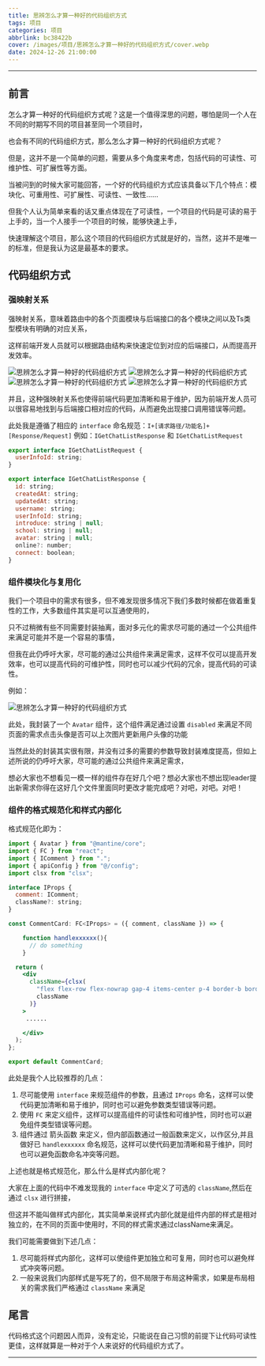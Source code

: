 ```yaml
---
title: 思辨怎么才算一种好的代码组织方式
tags: 项目
categories: 项目
abbrlink: bc38422b
cover: /images/项目/思辨怎么才算一种好的代码组织方式/cover.webp
date: 2024-12-26 21:00:00
---
```


---

## 前言

怎么才算一种好的代码组织方式呢？这是一个值得深思的问题，哪怕是同一个人在不同的时期写不同的项目甚至同一个项目时，

也会有不同的代码组织方式，那么怎么才算一种好的代码组织方式呢？

但是，这并不是一个简单的问题，需要从多个角度来考虑，包括代码的可读性、可维护性、可扩展性等方面。

当被问到的时候大家可能回答，一个好的代码组织方式应该具备以下几个特点：模块化、可重用性、可扩展性、可读性、一致性......

但我个人认为简单来看的话又重点体现在了可读性，一个项目的代码是可读的易于上手的，当一个人接手一个项目的时候，能够快速上手，

快速理解这个项目，那么这个项目的代码组织方式就是好的，当然，这并不是唯一的标准，但是我认为这是最基本的要求。

## 代码组织方式

###  强映射关系

强映射关系，意味着路由中的各个页面模块与后端接口的各个模块之间以及Ts类型模块有明确的对应关系，

这样前端开发人员就可以根据路由结构来快速定位到对应的后端接口，从而提高开发效率。

![思辨怎么才算一种好的代码组织方式](/images/思辨怎么才算一种好的代码组织方式/1.webp)
![思辨怎么才算一种好的代码组织方式](/images/思辨怎么才算一种好的代码组织方式/2.webp)
![思辨怎么才算一种好的代码组织方式](/images/思辨怎么才算一种好的代码组织方式/3.webp)
![思辨怎么才算一种好的代码组织方式](/images/思辨怎么才算一种好的代码组织方式/4.webp)

并且，这种强映射关系也使得前端代码更加清晰和易于维护，因为前端开发人员可以很容易地找到与后端接口相对应的代码，从而避免出现接口调用错误等问题。

此处我是遵循了相应的 ` interface ` 命名规范：` I+[请求路径/功能名]+[Response/Request] ` 例如：` IGetChatListResponse ` 和  ` IGetChatListRequest `

``` jsx
export interface IGetChatListRequest {
  userInfoId: string;
}

export interface IGetChatListResponse {
  id: string;
  createdAt: string;
  updatedAt: string;
  username: string;
  userInfoId: string;
  introduce: string | null;
  school: string | null;
  avatar: string | null;
  online?: number;
  connect: boolean;
}

```

### 组件模块化与复用化

我们一个项目中的需求有很多，但不难发现很多情况下我们多数时候都在做着重复性的工作，大多数组件其实是可以互通使用的，

只不过稍微有些不同需要封装抽离，面对多元化的需求尽可能的通过一个公共组件来满足可能并不是一个容易的事情，

但我在此仍呼吁大家，尽可能的通过公共组件来满足需求，这样不仅可以提高开发效率，也可以提高代码的可维护性，同时也可以减少代码的冗余，提高代码的可读性。

例如：

![思辨怎么才算一种好的代码组织方式](/images/思辨怎么才算一种好的代码组织方式/5.webp)

此处，我封装了一个 ` Avatar ` 组件，这个组件满足通过设置 ` disabled ` 来满足不同页面的需求点击头像是否可以上次图片更新用户头像的功能

当然此处的封装其实很有限，并没有过多的需要的参数导致封装难度提高，但如上述所说的仍呼吁大家，尽可能的通过公共组件来满足需求，

想必大家也不想看见一模一样的组件存在好几个吧？想必大家也不想出现leader提出新需求你得在这好几个文件里面同时更改才能完成吧？对吧，对吧。对吧！

### 组件的格式规范化和样式内部化

格式规范化即为：

```jsx
import { Avatar } from "@mantine/core";
import { FC } from "react";
import { IComment } from ".";
import { apiConfig } from "@/config";
import clsx from "clsx";

interface IProps {
  comment: IComment;
  className?: string;
}

const CommentCard: FC<IProps> = ({ comment, className }) => {

    function handlexxxxxx(){
      // do something
    }

  return (
    <div
      className={clsx(
        "flex flex-row flex-nowrap gap-4 items-center p-4 border-b border-gray-200 ",
        className
      )}
    >
     ......

    </div>
  );
};

export default CommentCard;


```

此处是我个人比较推荐的几点：

1. 尽可能使用 ` interface ` 来规范组件的参数，且通过 ` IProps ` 命名，这样可以使代码更加清晰和易于维护，同时也可以避免参数类型错误等问题。
2. 使用 ` FC ` 来定义组件，这样可以提高组件的可读性和可维护性，同时也可以避免组件类型错误等问题。
3. 组件通过 箭头函数 来定义，但内部函数通过一般函数来定义，以作区分,并且做好已 ` handlexxxxxx ` 命名规范，这样可以使代码更加清晰和易于维护，同时也可以避免函数命名冲突等问题。

上述也就是格式规范化，那么什么是样式内部化呢？

大家在上面的代码中不难发现我的 ` interface ` 中定义了可选的 ` className `,然后在通过 ` clsx ` 进行拼接，

但这并不能叫做样式内部化，其实简单来说样式内部化就是组件内部的样式是相对独立的，在不同的页面中使用时，不同的样式需求通过className来满足。

我们可能需要做到下述几点：

1. 尽可能将样式内部化，这样可以使组件更加独立和可复用，同时也可以避免样式冲突等问题。
2. 一般来说我们内部样式是写死了的，但不局限于布局这种需求，如果是布局相关的需求我们严格通过 ` className ` 来满足

## 尾言

代码格式这个问题因人而异，没有定论，只能说在自己习惯的前提下让代码可读性更佳，这样就算是一种对于个人来说好的代码组织方式了。


---